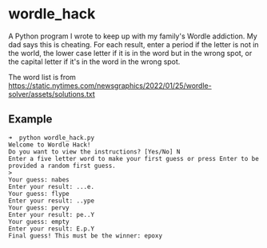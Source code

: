 # wordle_hack
A Python program I wrote to keep up with my family's Wordle addiction. My dad says this is cheating.
For each result, enter a period if the letter is not in the world, the lower case letter if it is in the word but in the wrong spot, or the capital letter if it's in the word in the wrong spot. 

The word list is from https://static.nytimes.com/newsgraphics/2022/01/25/wordle-solver/assets/solutions.txt

## Example
```
➜  python wordle_hack.py
Welcome to Wordle Hack!
Do you want to view the instructions? [Yes/No] N
Enter a five letter word to make your first guess or press Enter to be provided a random first guess.
>
Your guess: nabes
Enter your result: ...e.
Your guess: flype
Enter your result: ..ype
Your guess: pervy
Enter your result: pe..Y
Your guess: empty
Enter your result: E.p.Y
Final guess! This must be the winner: epoxy
```
